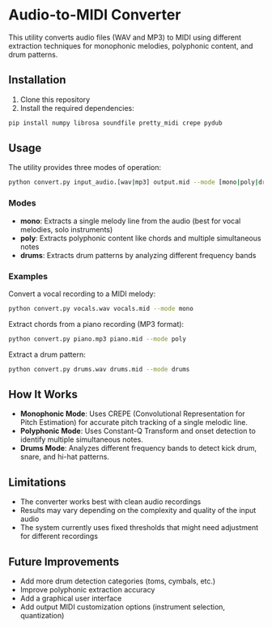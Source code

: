 # Audio-to-MIDI Converter

This utility converts audio files (WAV and MP3) to MIDI using different extraction techniques for monophonic melodies, polyphonic content, and drum patterns.

## Installation

1. Clone this repository
2. Install the required dependencies:

```bash
pip install numpy librosa soundfile pretty_midi crepe pydub
```

## Usage

The utility provides three modes of operation:

```bash
python convert.py input_audio.[wav|mp3] output.mid --mode [mono|poly|drums]
```

### Modes

- **mono**: Extracts a single melody line from the audio (best for vocal melodies, solo instruments)
- **poly**: Extracts polyphonic content like chords and multiple simultaneous notes
- **drums**: Extracts drum patterns by analyzing different frequency bands

### Examples

Convert a vocal recording to a MIDI melody:
```bash
python convert.py vocals.wav vocals.mid --mode mono
```

Extract chords from a piano recording (MP3 format):
```bash
python convert.py piano.mp3 piano.mid --mode poly
```

Extract a drum pattern:
```bash
python convert.py drums.wav drums.mid --mode drums
```

## How It Works

- **Monophonic Mode**: Uses CREPE (Convolutional Representation for Pitch Estimation) for accurate pitch tracking of a single melodic line.
- **Polyphonic Mode**: Uses Constant-Q Transform and onset detection to identify multiple simultaneous notes.
- **Drums Mode**: Analyzes different frequency bands to detect kick drum, snare, and hi-hat patterns.

## Limitations

- The converter works best with clean audio recordings
- Results may vary depending on the complexity and quality of the input audio
- The system currently uses fixed thresholds that might need adjustment for different recordings

## Future Improvements

- Add more drum detection categories (toms, cymbals, etc.)
- Improve polyphonic extraction accuracy
- Add a graphical user interface
- Add output MIDI customization options (instrument selection, quantization)